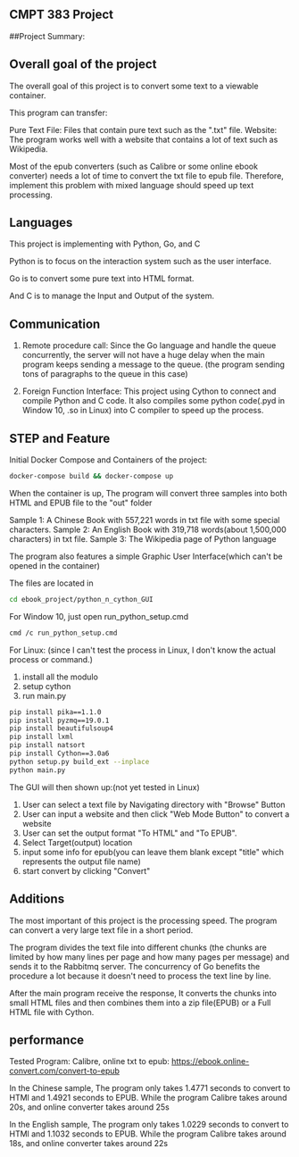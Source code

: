 
## CMPT 383 Project
##Project Summary:
## Overall goal of the project

The overall goal of this project is to convert some text to a viewable container.

This program can transfer:

Pure Text File: Files that contain pure text such as the ".txt" file.
Website: The program works well with a website that contains a lot of text such as Wikipedia.

Most of the epub converters (such as Calibre or some online ebook converter) needs a lot of time to convert the txt 
file to epub file. Therefore, implement this problem with mixed language should speed up text processing.

## Languages

This project is implementing with Python, Go, and C

Python is to focus on the interaction system such as the user interface.

Go is to convert some pure text into HTML format.

And C is to manage the Input and Output of the system.

## Communication

1. Remote procedure call: Since the Go language and handle the queue concurrently, the server will not have a huge
   delay when the main program keeps sending a message to the queue. (the program sending tons of paragraphs to the
   queue in this case)
   
2. Foreign Function Interface: This project using Cython to connect and compile Python and C code. It also
compiles some python code(.pyd in Window 10, .so in Linux) into C compiler to speed up the process.

## STEP and Feature

Initial Docker Compose and Containers of the project:
```sh
docker-compose build && docker-compose up
```
When the container is up, The program will convert three samples into both HTML and EPUB file to the
"out" folder

Sample 1: A Chinese Book with 557,221 words in txt file with some special characters.
Sample 2: An English Book with 319,718 words(about 1,500,000 characters) in txt file.
Sample 3: The Wikipedia page of Python language

The program also features a simple Graphic User Interface(which can't be opened in the container)

The files are located in
```sh
cd ebook_project/python_n_cython_GUI
```

For Window 10, just open run_python_setup.cmd
```sh
cmd /c run_python_setup.cmd
```

For Linux: (since I can't test the process in Linux, I don't know the actual process or command.)
1. install all the modulo
2. setup cython
3. run main.py
```sh
pip install pika==1.1.0
pip install pyzmq==19.0.1
pip install beautifulsoup4
pip install lxml
pip install natsort
pip install Cython==3.0a6
python setup.py build_ext --inplace
python main.py
```

The GUI will then shown up:(not yet tested in Linux)
1. User can select a text file by Navigating directory with "Browse" Button
2. User can input a website and then click "Web Mode Button" to convert a website
3. User can set the output format "To HTML" and "To EPUB".
4. Select Target(output) location
5. input some info for epub(you can leave them blank except "title" which represents the output file name)
6. start convert by clicking "Convert"

## Additions
The most important of this project is the processing speed.
The program can convert a very large text file in a short period.

The program divides the text file into different chunks (the chunks are limited by how many lines per page and how many
pages per message) and sends it to the Rabbitmq server. The concurrency of Go benefits
the procedure a lot because it doesn't need to process the text line by line.

After the main program receive the response, It converts the chunks into small HTML files and then combines
them into a zip file(EPUB) or a Full HTML file with Cython.

## performance
Tested Program:
Calibre, online txt to epub: https://ebook.online-convert.com/convert-to-epub

In the Chinese sample, The program only takes 1.4771 seconds to convert to HTMl and 1.4921 seconds to EPUB.
While the program Calibre takes around 20s, and online converter takes around 25s

In the English sample, The program only takes 1.0229 seconds to convert to HTMl and 1.1032 seconds to EPUB.
While the program Calibre takes around 18s, and online converter takes around 22s
